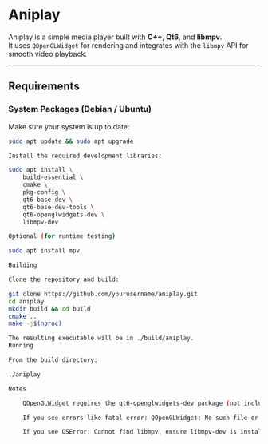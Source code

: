 # Aniplay

Aniplay is a simple media player built with **C++**, **Qt6**, and **libmpv**.  
It uses `QOpenGLWidget` for rendering and integrates with the `libmpv` API for smooth video playback.

---

## Requirements

### System Packages (Debian / Ubuntu)
Make sure your system is up to date:

```bash
sudo apt update && sudo apt upgrade

Install the required development libraries:

sudo apt install \
    build-essential \
    cmake \
    pkg-config \
    qt6-base-dev \
    qt6-base-dev-tools \
    qt6-openglwidgets-dev \
    libmpv-dev

Optional (for runtime testing)

sudo apt install mpv

Building

Clone the repository and build:

git clone https://github.com/yourusername/aniplay.git
cd aniplay
mkdir build && cd build
cmake ..
make -j$(nproc)

The resulting executable will be in ./build/aniplay.
Running

From the build directory:

./aniplay

Notes

    QOpenGLWidget requires the qt6-openglwidgets-dev package (not included in qt6-base-dev).

    If you see errors like fatal error: QOpenGLWidget: No such file or directory, install qt6-openglwidgets-dev.

    If you see OSError: Cannot find libmpv, ensure libmpv-dev is installed.